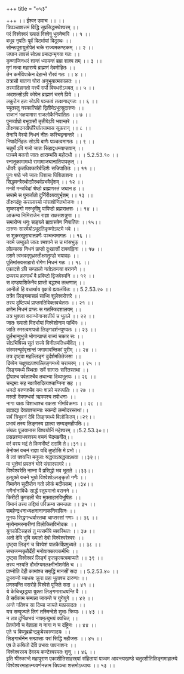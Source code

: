 +++
title = "०५३"

+++
।। ईश्वर उवाच ।। ।।  
त्रिपञ्चाशत्तमं विद्धि सुप्रसिद्धमथेश्वरम् ।।  
परं विश्वेश्वरं ख्यातं विश्वेषु भुवनेष्वपि ।। १ ।।  
बभूव नृपतिः पूर्वं विदर्भायां विदूरथः ।।  
सोन्तःपुरायुतोपेतं चक्रे राज्यमकण्टकम् ।। २ ।।  
जघान तापसं सोऽथ प्रमादान्मृगया गतः ।।  
कृष्णाजिनधरं शान्तं ध्यायन्तं ब्रह्म शाश्व तम् ।। ३ ।।  
मृगं मत्वा महारण्ये ब्राह्मणं देवमोहितः ।।  
 तेन कर्मविपाकेन देहान्ते रौरवं गतः ।। ४ ।।  
तत्रासौ यातना घोरां अनुभूयात्मकालतः ।।  
तस्मादिहागतो मर्त्त्ये सर्पो विषधरोऽभवत् ।। ५ ।।  
अदशत्सोऽपि कोपेन ब्राह्मणं चरणे प्रिये ।।  
लकुटेन हतः सोऽपि पञ्चत्वं तत्क्षणाद्गतः ।। ६ ।।  
च्युतस्तु नरकात्सिंहो द्वितीयेऽभूत्सुदारुणः ।।  
राजानं भक्षयामास राजलोकैर्निपातितः ।। ७ ।।  
पुनर्व्याघ्रो बभूवासौ तृतीयेऽपि भवान्तरे ।।  
तीक्ष्णपादनखैर्घोरैर्घातयामास सूकरान् ।। ८ ।।  
तेनापि वैश्यो निधनं नीतः कश्चिद्वनान्तरे ।।  
निषादैर्निहतः सोऽपि बाणैः पञ्चत्वमागतः ।। ९ ।।  
चतुर्थे ऽपि गजो जातः सिंहाद्वधमवाप्तवान् ।।  
पञ्चमे मकरो जातः क्षाराम्भसि महोदधौ ।। । 5.2.53.१० ।।  
स्नातुकामामथो रामामाजघानातिपापकृत् ।।  
धीवरैः कृतधिक्कारैर्बडिशैः सन्निपातितः ।। ११ ।।  
पुनः षष्ठे भवे जातः पिशाचः पिशिताशनः ।।  
सिद्धमन्त्रैरथोदग्रैरथर्वप्रभवैर्भृशम् ।। १२ ।।  
मन्त्री मन्त्रविदां श्रेष्ठो ब्राह्मणस्तं जघान ह ।।  
सप्तमे स पुनर्जातो दुर्निरीक्ष्यवपुर्भृशम् ।। १३ ।।  
तीक्ष्णदंष्ट्रः करालास्यो मांसशोणितभोजनः ।।  
शुष्काङ्गो मरुभूमीषु पापिष्ठो ब्रह्मराक्षसः ।। १४ ।।  
आक्रम्य निमिराजेन राज्ञा राक्षसशत्रुणा ।।  
समारोप्य धनुः सङ्ख्ये ब्रह्मास्त्रेण निपातितः ।।१५।।  
दारुणः सारमेयोऽभूदतिकृष्णोऽष्टमे भवे ।।  
स शूकरखुराघातव्रणैः पञ्चत्वमागतः ।। १६ ।।  
नवमे जम्बुको जातः श्मशाने स च मांसभुक् ।।  
लौल्यात्स निधनं प्राप्तो दुःखार्त्तो दाववह्निना ।। १७ ।।  
दशमे त्वभवद्गृध्रस्तीक्ष्णतुण्डो भयावहः ।।  
पूतिमांसवसाहारो रोगेण निधनं गतः ।। १८ ।।  
एकादशे ऽपि चण्डालो गतोऽवन्त्यां वरानने ।।  
द्रव्यस्य हरणार्थं वै प्रविष्टो द्विजवेश्मनि ।। १९ ।।  
स दण्डपाशिकेनैव प्राप्तो बद्धश्च तत्क्षणात् ।।  
आनीतो हि वधार्थाय वृक्षाग्रे ह्यवलंवितः ।। 5.2.53.२० ।।  
तत्रैव लिङ्गमासन्नं साध्वि शूलेश्वरोत्तरे ।।  
तस्य दृष्टिपथं प्राप्तमतिविक्लवचेतसः ।। २१ ।।  
क्षणेन निधनं प्राप्तः स गतस्त्रिदशालयम् ।।  
तत्र भुक्त्वा वरान्भोगानवतीर्य च भूतले ।। २२ ।।  
जातः ख्यातो विदर्भायां विश्वेशोनाम पार्थिवः ।।  
जाति स्मरत्वमापन्नो लिङ्गदर्शनपुण्यतः ।। २३ ।।  
दुर्लभान्बुभुजे भोगान्प्राप्तं राज्यं चकार सः ।।  
सोऽभिषिच्य सुतं राज्ये विनीतमतिधर्मवित् ।।  
संस्मरन्पूर्ववृत्तान्तं जगामावन्तिकां पुरीम् ।। २४ ।।  
तत्र दृष्ट्वा महल्लिङ्गं दुर्दर्शमतितेजसा ।।  
दिव्येन चक्षुषाऽपश्यल्लिङ्गमध्ये चराचरम् ।। २५ ।।  
लिङ्गमध्ये स्थिताः सर्वे सागराः सरितस्तथा ।।  
द्वीपाश्च पर्वताश्चैव तथान्या दिव्यभूतयः ।। २६ ।।  
चन्द्रमाः सह नक्षत्रैरादित्यश्चाग्निना सह ।।  
धनदो वरुणश्चैव यमः शक्रो मरुत्पतिः ।। २७ ।।  
मरुतो देवगन्धर्वा ऋषयश्च तपोधनाः ।।  
नागा यक्षाः पिशाचाश्च राक्षसा भीमविक्रमाः ।। २८ ।।  
ब्रह्माद्या देवताश्चान्याः स्कन्दो लम्बोदरस्तथा।।  
सर्वं त्रिभुवनं देवि लिङ्गमध्ये विलोकितम्।।२९।।  
प्रभावं तस्य लिङ्गस्य ज्ञात्वा सम्यङ्महीपतिः।।  
संयतः पूजयामास विश्वयोनिं महेश्वरम् ।।5.2.53.३०।।  
प्रसन्नश्चाभवत्तस्य वचनं चेदमब्रवीत्।।  
वरं वरय भद्रं ते किमभीष्टं ददामि ते।।३१।।  
तेनोक्तं वचनं राज्ञा यदि तुष्टोसि मे प्रभो।।  
ये त्वां पश्यन्ति मनुजाः श्रद्धयाऽश्रद्धयाऽथवा ।।३२।।  
मा भूत्तेषां प्रपतनं घोरे संसारसागरे।।  
विश्वेश्वरेति नाम्ना वै प्रसिद्धो भव भूतले ।।३३।।  
इत्युक्ते वचने भूयो विश्वेशोऽलङ्कृतो गणैः ।।  
 विमानेन सुदीप्तेन गतो लोकं मदीयकम् ।।३४।।  
गणैर्नानाविधैः सार्द्धं स्तूयमानो वरानने ।।  
किरीटी कुण्डली चैव मुक्ताहारविभूषितः ।।  
विमानं तस्य तद्दिव्यं परिक्रम्य समन्ततः ।। ३५ ।।  
समहेन्द्रधनाध्यक्षनानानाकनिवासिनः ।।  
मुनयः सिद्धगन्धर्वास्तथा चाप्सरसां गणाः ।। ३६ ।।  
नृत्येनामरनारीणां विलोकितविनोदकः ।।  
युगकोटिसहस्रं तु मत्समीपे व्यवस्थितः ।। ३७ ।।  
अतो देवि भुवि ख्यातो देवो विश्वेश्वरेश्वरः ।।  
दृष्ट्वा लिङ्गं च विश्वेशं पातकैर्विप्रमुच्यते ।। ३८ ।।  
सप्तजन्मकृतैर्देही मनोवाक्कायकर्मभिः ।।  
दृष्ट्वा विश्वेश्वरं लिङ्गं कृतकृत्यत्वमाप्यते ।। ३९ ।।  
तस्य नश्यति दौर्भाग्यमलक्ष्मीर्नाशमेति च ।।  
प्राप्नोति देही कामांश्च समृद्धिं मानसीं सदा ।। 5.2.53.४० ।।  
दुःस्वप्नो व्याधयः क्रूरा ग्रहा भूताश्च दारुणाः ।।  
प्रणश्यन्ति वरारोहे विश्वेशे पूजिते सदा ।। ४१ ।।  
ये केचिच्छ्रद्धया युक्ता लिङ्गमाराधयन्ति वै ।।  
ते सर्वकाम सम्पन्ना जायन्ते च युगेयुगे ।। ४२ ।।  
अन्ते गतिश्च सा दिव्या जायते मत्प्रसादतः ।।  
यत्र सम्पूज्यते लिगं तस्मिन्देशे शुभाः क्रियाः ।। ४३ ।।  
न तत्र दुर्भिक्षभयं नापमृत्युभयं क्वचित् ।।  
प्रेतयोनौ च वेताला न नागा न च दंष्ट्रिणः ।। ४४ ।।  
एते च विष्णुब्रह्मेन्द्रकुबेरवरुणादयः ।।  
लिङ्गार्चनेन सम्प्राप्ताः परां सिद्धिं महौजसः ।। ४५ ।।  
एष ते कथितो देवि प्रभावः पापनाशनः ।।  
विश्वेश्वरस्य देवस्य कण्टेश्वरमतः शृणु ।। ४६ ।।  
इति श्रीस्कान्दे महापुराण एकाशीतिसाहस्र्यां संहितायां पञ्चम आवन्त्यखण्डे चतुरशीतिलिङ्गमाहात्म्ये विश्वेश्वरमाहात्म्यवर्णनन्नाम त्रिपञ्चा शत्तमोऽध्यायः ।। ५३ ।।